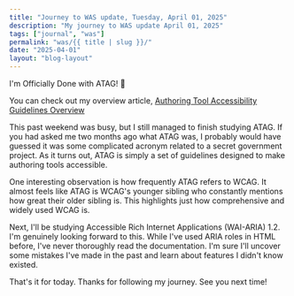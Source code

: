 ```yaml
---
title: "Journey to WAS update, Tuesday, April 01, 2025"
description: "My journey to WAS update April 01, 2025"
tags: ["journal", "was"]
permalink: "was/{{ title | slug }}/"
date: "2025-04-01"
layout: "blog-layout"
---
```


<div class="blog">

  <p class="big-text">I'm Officially Done with ATAG! 🎉</p>

  <p>You can check out my overview article, <a href="/was/atag-overview/">Authoring Tool Accessibility Guidelines
      Overview</a></p>

  <p>This past weekend was busy, but I still managed to finish studying ATAG. If you had asked me two months ago what
    ATAG was, I probably would have guessed it was some complicated acronym related
    to a secret government project. As it turns out, ATAG is simply a set of guidelines designed to make authoring tools
    accessible.</p>

  <p>One interesting observation is how frequently ATAG refers to WCAG. It almost feels like ATAG is WCAG's younger
    sibling who constantly mentions how great their older sibling is. This highlights just how comprehensive and widely
    used WCAG is.</p>

  <p>Next, I'll be studying Accessible Rich Internet Applications (WAI-ARIA) 1.2. I'm genuinely looking forward to this.
    While I've used ARIA roles in HTML before, I've never thoroughly read the documentation. I'm sure I'll uncover some
    mistakes I've made in the past and learn about features I didn't know existed.</p>

  <p>That's it for today. Thanks for following my journey. See you next time!</p>

</div>